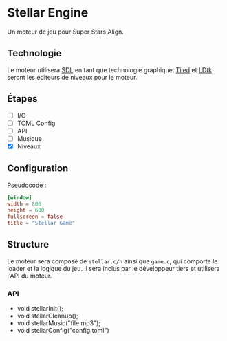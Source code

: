 
# Stellar Engine

Un moteur de jeu pour Super Stars Align.

## Technologie

Le moteur utilisera [SDL](https://libsdl.com) en tant que technologie graphique.
[Tiled](https://www.mapeditor.org/) et [LDtk](https://ldtk.io) seront les éditeurs de niveaux pour le moteur.

## Étapes

- [ ] I/O
- [ ] TOML Config
- [ ] API
- [ ] Musique
- [x] Niveaux

## Configuration

Pseudocode :
```toml
[window]
width = 800
height = 600
fullscreen = false
title = "Stellar Game"

```
## Structure

Le moteur sera composé de `stellar.c/h` ainsi que `game.c`, qui comporte le loader et la logique du jeu.
Il sera inclus par le développeur tiers et utilisera l'API du moteur.

### API

- void stellarInit();
- void stellarCleanup();
- void stellarMusic("file.mp3");
- void stellarConfig("config.toml")
